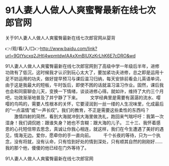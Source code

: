# 91人妻人人做人人爽蜜臀最新在线七次郎官网
关于91人妻人人做人人爽蜜臀最新在线七次郎官网从婴背

👉/观/看/入/口👉http://www.baidu.com/link?url=9GtYscxq2JHtl4wpmtdwIAAxXmBlUXzKrLhK6E7cDRO&wd

91人妻人人做人人爽蜜臀最新在线七次郎官网到了高级中学一年级后半年，进修功效有了低沉，这时候我才认识到玩心太大了，要加紧功夫进修，总之即是运用十足不妨运用的功夫，做好提早预习与课后温习归纳，每天安排前看会儿英语单词，由于这是我最大的短板，午时饭后，即使不困的话就温习温习作业。固然，课后我也会和同窗聊会儿天，变换一下情绪，谈谈进修心得。就如许，维持了大约三个月吧，功效渐渐地普及了并宁静了下来。
　　文学经典里是需要有潺潺的流水、嘤嘤的鸟鸣的，需要人性根本的关怀，它要浸润到一丝一缕的人生况味里，化成最后的“一点温情”或“一声长叹”。我们的教育，不正是需要这些柔性的东西吗？
　　激情四射的简然，看到大海就冲到大海里做洗礼，跑回来气喘吁吁：我第一次湿身！我们调侃她：跟谁失身？她也不含糊：跟大海的儿子。
	三十三、我怀着感恩的心托短信带去思念，真诚让你我心相连，就这样，我们在今生遭遇了美好的遇见，情海无边。爱你，愿牵你的手一直向前。
　　千个长夜的等待，只为一个执念，没有将就，没有认命，只有恰到好处的情到深处，只有顺其自然的刚刚好……我的那个他，傻傻的他已经在门外等待了。

91人妻人人做人人爽蜜臀最新在线七次郎官网
